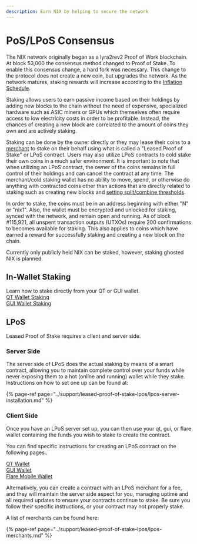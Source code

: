 ```yaml
---
description: Earn NIX by helping to secure the network
---
```


# PoS/LPoS Consensus

The NIX network originally began as a lyra2rev2 Proof of Work blockchain. At block 53,000 the consensus method changed to Proof of Stake. To enable this consensus change, a hard fork was necessary. This change to the protocol does not create a new coin, but upgrades the network. As the network matures, staking rewards will increase according to the [Inflation Schedule](network-and-coin-specs.md#inflation-schedule).

Staking allows users to earn passive income based on their holdings by adding new blocks to the chain without the need of expensive, specialized hardware such as ASIC miners or GPUs which themselves often require access to low electricity costs in order to be profitable. Instead, the chances of creating a new block are correlated to the amount of coins they own and are actively staking.

Staking can be done by the owner directly or they may lease their coins to a [merchant](../support/leased-proof-of-stake-lpos/lpos-merchants.md) to stake on their behalf using what is called a "Leased Proof of Stake" or LPoS contract. Users may also utilize LPoS contracts to cold stake their own coins in a much safer environment. It is important to note that when utilizing an LPoS contract, the owner of the coins remains in full control of their holdings and can cancel the contract at any time. The merchant/cold staking wallet has no ability to move, spend, or otherwise do anything with contracted coins other than actions that are directly related to staking such as creating new blocks and [setting split/combine thresholds](../wallet-functionality/cli/command-line-options.md#wallet-staking-options).

In order to stake, the coins must be in an address beginning with either "N" or "nix1". Also, the wallet must be encrypted and unlocked for staking, synced with the network, and remain open and running. As of block \#115,921, all unspent transaction outputs \(UTXOs\) require 200 confirmations to becomes available for staking. This also applies to coins which have earned a reward for successfully staking and creating a new block on the chain.

Currently only publicly held NIX can be staked, however, staking ghosted NIX is planned.

## In-Wallet Staking

Learn how to stake directly from your QT or GUI wallet.  
[QT Wallet Staking](../wallet-functionality/qt/staking/in-wallet-staking.md)  
[GUI Wallet Staking](../wallet-functionality/gui/staking/in-wallet-staking.md)

## LPoS

Leased Proof of Stake requires a client and server side.

### Server Side

The server side of LPoS does the actual staking by means of a smart contract, allowing you to maintain complete control over your funds while never exposing them to a hot \(online and running\) wallet while they stake. Instructions on how to set one up can be found at:

{% page-ref page="../support/leased-proof-of-stake-lpos/lpos-server-installation.md" %}

### Client Side

Once you have an LPoS server set up, you can then use your qt, gui, or flare wallet containing the funds you wish to stake to create the contract. 

You can find specific instructions for creating an LPoS contract on the following pages..

[QT Wallet](https://wiki.nixplatform.io/home/wallet-functionality/qt/staking/lpos-contracts)  
[GUI Wallet](https://wiki.nixplatform.io/home/wallet-functionality/gui/staking/lpos-contracts)  
[Flare Mobile Wallet](https://wiki.nixplatform.io/home/wallet-functionality/flare-mobile/staking)

Alternatively, you can create a contract with an LPoS merchant for a fee, and they will maintain the server side aspect for you, managing uptime and all required updates to ensure your contracts continue to stake. Be sure you follow their specific instructions, or your contract may not properly stake.

A list of merchants can be found here:

{% page-ref page="../support/leased-proof-of-stake-lpos/lpos-merchants.md" %}

